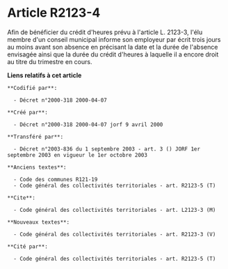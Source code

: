 # Article R2123-4

Afin de bénéficier du crédit d'heures prévu à l'article L. 2123-3, l'élu membre d'un conseil municipal informe son employeur
par écrit trois jours au moins avant son absence en précisant la date et la durée de l'absence envisagée ainsi que la durée
du crédit d'heures à laquelle il a encore droit au titre du trimestre en cours.

**Liens relatifs à cet article**

	**Codifié par**:

	  - Décret n°2000-318 2000-04-07

	**Créé par**:

	  - Décret n°2000-318 2000-04-07 jorf 9 avril 2000

	**Transféré par**:

	  - Décret n°2003-836 du 1 septembre 2003 - art. 3 () JORF 1er septembre 2003 en vigueur le 1er octobre 2003

	**Anciens textes**:

	  - Code des communes R121-19
	  - Code général des collectivités territoriales - art. R2123-5 (T)

	**Cite**:

	  - Code général des collectivités territoriales - art. L2123-3 (M)

	**Nouveaux textes**:

	  - Code général des collectivités territoriales - art. R2123-3 (V)

	**Cité par**:

	  - Code général des collectivités territoriales - art. R2123-5 (T)
